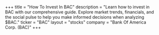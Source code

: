 +++
title = "How To Invest In BAC"
description = "Learn how to invest in BAC with our comprehensive guide. Explore market trends, financials, and the social pulse to help you make informed decisions when analyzing $BAC."
ticker = "BAC"
layout = "stocks"
company = "Bank Of America Corp. (BAC)"
+++

